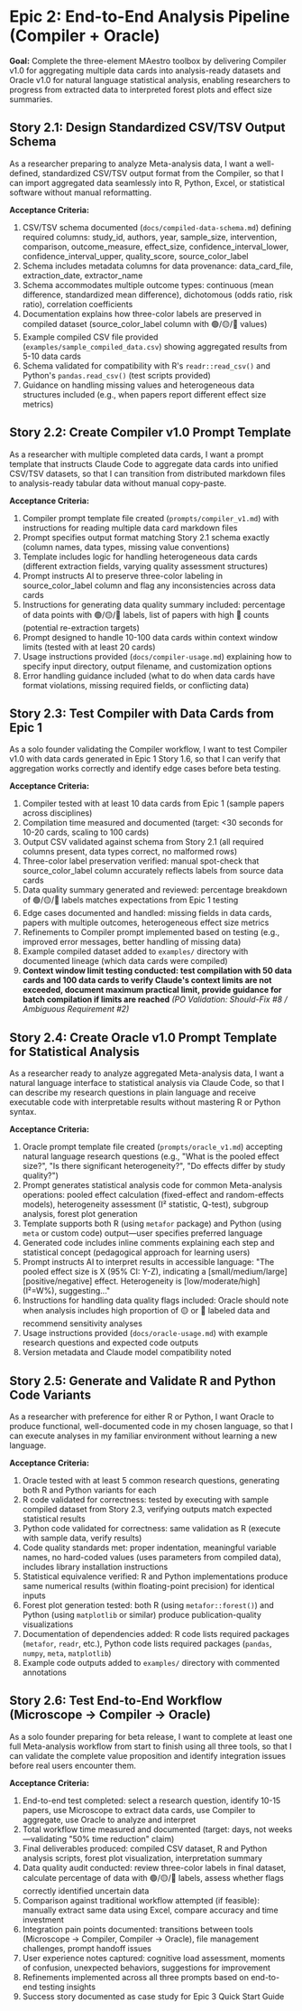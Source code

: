 # Epic 2: End-to-End Analysis Pipeline (Compiler + Oracle)

**Goal:** Complete the three-element MAestro toolbox by delivering Compiler v1.0 for aggregating multiple data cards into analysis-ready datasets and Oracle v1.0 for natural language statistical analysis, enabling researchers to progress from extracted data to interpreted forest plots and effect size summaries.

## Story 2.1: Design Standardized CSV/TSV Output Schema

As a researcher preparing to analyze Meta-analysis data,
I want a well-defined, standardized CSV/TSV output format from the Compiler,
so that I can import aggregated data seamlessly into R, Python, Excel, or statistical software without manual reformatting.

**Acceptance Criteria:**

1. CSV/TSV schema documented (`docs/compiled-data-schema.md`) defining required columns: study_id, authors, year, sample_size, intervention, comparison, outcome_measure, effect_size, confidence_interval_lower, confidence_interval_upper, quality_score, source_color_label
2. Schema includes metadata columns for data provenance: data_card_file, extraction_date, extractor_name
3. Schema accommodates multiple outcome types: continuous (mean difference, standardized mean difference), dichotomous (odds ratio, risk ratio), correlation coefficients
4. Documentation explains how three-color labels are preserved in compiled dataset (source_color_label column with 🟢/🟡/🔴 values)
5. Example compiled CSV file provided (`examples/sample_compiled_data.csv`) showing aggregated results from 5-10 data cards
6. Schema validated for compatibility with R's `readr::read_csv()` and Python's `pandas.read_csv()` (test scripts provided)
7. Guidance on handling missing values and heterogeneous data structures included (e.g., when papers report different effect size metrics)

## Story 2.2: Create Compiler v1.0 Prompt Template

As a researcher with multiple completed data cards,
I want a prompt template that instructs Claude Code to aggregate data cards into unified CSV/TSV datasets,
so that I can transition from distributed markdown files to analysis-ready tabular data without manual copy-paste.

**Acceptance Criteria:**

1. Compiler prompt template file created (`prompts/compiler_v1.md`) with instructions for reading multiple data card markdown files
2. Prompt specifies output format matching Story 2.1 schema exactly (column names, data types, missing value conventions)
3. Template includes logic for handling heterogeneous data cards (different extraction fields, varying quality assessment structures)
4. Prompt instructs AI to preserve three-color labeling in source_color_label column and flag any inconsistencies across data cards
5. Instructions for generating data quality summary included: percentage of data points with 🟢/🟡/🔴 labels, list of papers with high 🔴 counts (potential re-extraction targets)
6. Prompt designed to handle 10-100 data cards within context window limits (tested with at least 20 cards)
7. Usage instructions provided (`docs/compiler-usage.md`) explaining how to specify input directory, output filename, and customization options
8. Error handling guidance included (what to do when data cards have format violations, missing required fields, or conflicting data)

## Story 2.3: Test Compiler with Data Cards from Epic 1

As a solo founder validating the Compiler workflow,
I want to test Compiler v1.0 with data cards generated in Epic 1 Story 1.6,
so that I can verify that aggregation works correctly and identify edge cases before beta testing.

**Acceptance Criteria:**

1. Compiler tested with at least 10 data cards from Epic 1 (sample papers across disciplines)
2. Compilation time measured and documented (target: <30 seconds for 10-20 cards, scaling to 100 cards)
3. Output CSV validated against schema from Story 2.1 (all required columns present, data types correct, no malformed rows)
4. Three-color label preservation verified: manual spot-check that source_color_label column accurately reflects labels from source data cards
5. Data quality summary generated and reviewed: percentage breakdown of 🟢/🟡/🔴 labels matches expectations from Epic 1 testing
6. Edge cases documented and handled: missing fields in data cards, papers with multiple outcomes, heterogeneous effect size metrics
7. Refinements to Compiler prompt implemented based on testing (e.g., improved error messages, better handling of missing data)
8. Example compiled dataset added to `examples/` directory with documented lineage (which data cards were compiled)
9. **Context window limit testing conducted: test compilation with 50 data cards and 100 data cards to verify Claude's context limits are not exceeded, document maximum practical limit, provide guidance for batch compilation if limits are reached** *(PO Validation: Should-Fix #8 / Ambiguous Requirement #2)*

## Story 2.4: Create Oracle v1.0 Prompt Template for Statistical Analysis

As a researcher ready to analyze aggregated Meta-analysis data,
I want a natural language interface to statistical analysis via Claude Code,
so that I can describe my research questions in plain language and receive executable code with interpretable results without mastering R or Python syntax.

**Acceptance Criteria:**

1. Oracle prompt template file created (`prompts/oracle_v1.md`) accepting natural language research questions (e.g., "What is the pooled effect size?", "Is there significant heterogeneity?", "Do effects differ by study quality?")
2. Prompt generates statistical analysis code for common Meta-analysis operations: pooled effect calculation (fixed-effect and random-effects models), heterogeneity assessment (I² statistic, Q-test), subgroup analysis, forest plot generation
3. Template supports both R (using `metafor` package) and Python (using `meta` or custom code) output—user specifies preferred language
4. Generated code includes inline comments explaining each step and statistical concept (pedagogical approach for learning users)
5. Prompt instructs AI to interpret results in accessible language: "The pooled effect size is X (95% CI: Y-Z), indicating a [small/medium/large] [positive/negative] effect. Heterogeneity is [low/moderate/high] (I²=W%), suggesting..."
6. Instructions for handling data quality flags included: Oracle should note when analysis includes high proportion of 🟡 or 🔴 labeled data and recommend sensitivity analyses
7. Usage instructions provided (`docs/oracle-usage.md`) with example research questions and expected code outputs
8. Version metadata and Claude model compatibility noted

## Story 2.5: Generate and Validate R and Python Code Variants

As a researcher with preference for either R or Python,
I want Oracle to produce functional, well-documented code in my chosen language,
so that I can execute analyses in my familiar environment without learning a new language.

**Acceptance Criteria:**

1. Oracle tested with at least 5 common research questions, generating both R and Python variants for each
2. R code validated for correctness: tested by executing with sample compiled dataset from Story 2.3, verifying outputs match expected statistical results
3. Python code validated for correctness: same validation as R (execute with sample data, verify results)
4. Code quality standards met: proper indentation, meaningful variable names, no hard-coded values (uses parameters from compiled data), includes library installation instructions
5. Statistical equivalence verified: R and Python implementations produce same numerical results (within floating-point precision) for identical inputs
6. Forest plot generation tested: both R (using `metafor::forest()`) and Python (using `matplotlib` or similar) produce publication-quality visualizations
7. Documentation of dependencies added: R code lists required packages (`metafor`, `readr`, etc.), Python code lists required packages (`pandas`, `numpy`, `meta`, `matplotlib`)
8. Example code outputs added to `examples/` directory with commented annotations

## Story 2.6: Test End-to-End Workflow (Microscope → Compiler → Oracle)

As a solo founder preparing for beta release,
I want to complete at least one full Meta-analysis workflow from start to finish using all three tools,
so that I can validate the complete value proposition and identify integration issues before real users encounter them.

**Acceptance Criteria:**

1. End-to-end test completed: select a research question, identify 10-15 papers, use Microscope to extract data cards, use Compiler to aggregate, use Oracle to analyze and interpret
2. Total workflow time measured and documented (target: days, not weeks—validating "50% time reduction" claim)
3. Final deliverables produced: compiled CSV dataset, R and Python analysis scripts, forest plot visualization, interpretation summary
4. Data quality audit conducted: review three-color labels in final dataset, calculate percentage of data with 🟢/🟡/🔴 labels, assess whether flags correctly identified uncertain data
5. Comparison against traditional workflow attempted (if feasible): manually extract same data using Excel, compare accuracy and time investment
6. Integration pain points documented: transitions between tools (Microscope → Compiler, Compiler → Oracle), file management challenges, prompt handoff issues
7. User experience notes captured: cognitive load assessment, moments of confusion, unexpected behaviors, suggestions for improvement
8. Refinements implemented across all three prompts based on end-to-end testing insights
9. Success story documented as case study for Epic 3 Quick Start Guide
